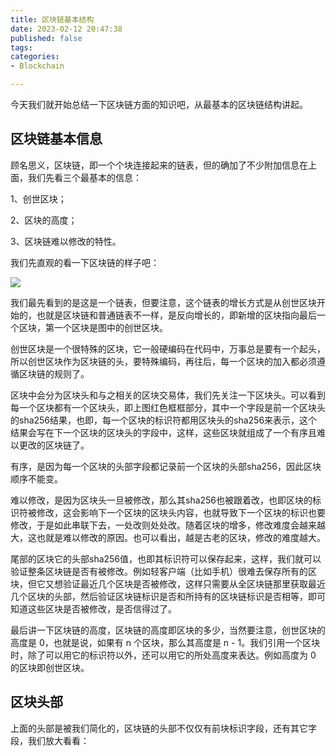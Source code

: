 ```yaml
---
title: 区块链基本结构
date: 2023-02-12 20:47:38
published: false
tags:
categories:
- Blockchain

---
```


今天我们就开始总结一下区块链方面的知识吧，从最基本的区块链结构讲起。

<!--more-->

## 区块链基本信息

顾名思义，区块链，即一个个块连接起来的链表，但的确加了不少附加信息在上面，我们先看三个最基本的信息：

1、创世区块；

2、区块的高度；

3、区块链难以修改的特性。

我们先直观的看一下区块链的样子吧：

![](https://www.jackhuang.cc/svg/blockchain-first-view.svg)

我们最先看到的是这是一个链表，但要注意，这个链表的增长方式是从创世区块开始的，也就是区块链和普通链表不一样，是反向增长的，即新增的区块指向最后一个区块，第一个区块是图中的创世区块。

创世区块是一个很特殊的区块，它一般硬编码在代码中，万事总是要有一个起头，所以创世区块作为区块链的头，要特殊编码，再往后，每一个区块的加入都必须遵循区块链的规则了。

区块中会分为区块头和与之相关的区块交易体，我们先关注一下区块头。可以看到每一个区块都有一个区块头，即上图红色框框部分，其中一个字段是前一个区块头的sha256结果，也即，每一个区块的标识符都用区块头的sha256来表示，这个结果会写在下一个区块的区块头的字段中，这样，这些区块就组成了一个有序且难以更改的区块链了。

有序，是因为每一个区块的头部字段都记录前一个区块的头部sha256，因此区块顺序不能变。

难以修改，是因为区块头一旦被修改，那么其sha256也被跟着改，也即区块的标识符被修改，这会影响下一个区块的区块头内容，也就导致下一个区块的标识也要修改，于是如此串联下去，一处改则处处改。随着区块的增多，修改难度会越来越大，这也就是难以修改的原因。也可以看出，越是古老的区块，修改的难度越大。

尾部的区块它的头部sha256值，也即其标识符可以保存起来，这样，我们就可以验证整条区块链是否有被修改。例如轻客户端（比如手机）很难去保存所有的区块，但它又想验证最近几个区块是否被修改，这样只需要从全区块链那里获取最近几个区块的头部，然后验证区块链标识是否和所持有的区块链标识是否相等，即可知道这些区块是否被修改，是否信得过了。

最后讲一下区块链的高度，区块链的高度即区块的多少，当然要注意，创世区块的高度是 0，也就是说，如果有 n 个区块，那么其高度是 n - 1。我们引用一个区块时，除了可以用它的标识符以外，还可以用它的所处高度来表达。例如高度为 0 的区块即创世区块。



## 区块头部

上面的头部是被我们简化的，区块链的头部不仅仅有前块标识字段，还有其它字段，我们放大看看：


